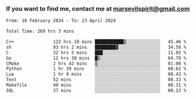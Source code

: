 ### If you want to find me, contact me at marsevilspirit@gmail.com

<!--
**marsevilspirit/marsevilspirit** is a ✨ _special_ ✨ repository because its `README.md` (this file) appears on your GitHub profile.

Here are some ideas to get you started:

- 🔭 I’m currently working on ...
- 🌱 I’m currently learning ...
- 👯 I’m looking to collaborate on ...
- 🤔 I’m looking for help with ...
- 💬 Ask me about ...
- 📫 How to reach me: ...
- 😄 Pronouns: ...
- ⚡ Fun fact: ...
-->
<!--START_SECTION:waka-->

```txt
From: 18 February 2024 - To: 23 April 2024

Total Time: 269 hrs 3 mins

C++               122 hrs 19 mins ███████████▒░░░░░░░░░░░░░   45.46 %
sh                93 hrs 2 mins   ████████▓░░░░░░░░░░░░░░░░   34.58 %
C                 32 hrs 5 mins   ███░░░░░░░░░░░░░░░░░░░░░░   11.92 %
Go                12 hrs 38 mins  █▒░░░░░░░░░░░░░░░░░░░░░░░   04.70 %
CMake             2 hrs 42 mins   ▒░░░░░░░░░░░░░░░░░░░░░░░░   01.00 %
Python            1 hr 39 mins    ░░░░░░░░░░░░░░░░░░░░░░░░░   00.62 %
Lua               1 hr 9 mins     ░░░░░░░░░░░░░░░░░░░░░░░░░   00.43 %
Text              52 mins         ░░░░░░░░░░░░░░░░░░░░░░░░░   00.33 %
Makefile          49 mins         ░░░░░░░░░░░░░░░░░░░░░░░░░   00.31 %
SQL               37 mins         ░░░░░░░░░░░░░░░░░░░░░░░░░   00.23 %
```

<!--END_SECTION:waka-->
